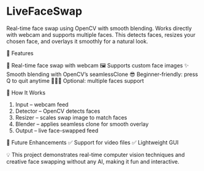 # LiveFaceSwap
Real-time face swap using OpenCV with smooth blending. Works directly with webcam and supports multiple faces.
This detects faces, resizes your chosen face, and overlays it smoothly for a natural look.

🚀 Features

🎥 Real-time face swap with webcam
🖼 Supports custom face images
✨ Smooth blending with OpenCV’s seamlessClone
😎 Beginner-friendly: press Q to quit anytime
🧑‍🤝‍🧑 Optional: multiple faces support

🔧 How It Works

1. Input – webcam feed
2. Detector – OpenCV detects faces
3. Resizer – scales swap image to match faces
4. Blender – applies seamless clone for smooth overlay
5. Output – live face-swapped feed



🔮 Future Enhancements
✅ Support for video files
✅ Lightweight GUI

💡 This project demonstrates real-time computer vision techniques and creative face swapping without any AI, making it fun and interactive.
